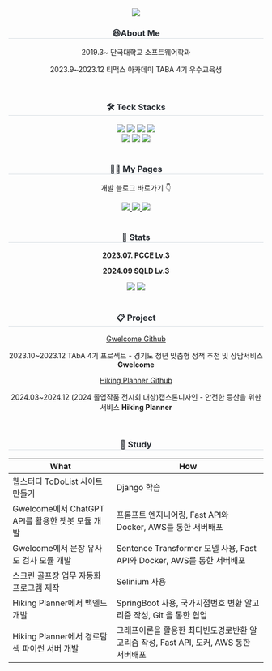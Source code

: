 
<div align= "center">
      <img src="https://capsule-render.vercel.app/api?type=waving&color=0017d1&width=500%&height=300&section=header&text=HELLO!&fontAlignY=38&fontSize=90&desc=I'm%20Chaein🌱&descAlignY=54&descAlign=62&descSize=27&fontColor=ffffff" />
  </div>
<div align= "center">
    <h3 style="border-bottom: 1px solid #d8dee4; color: #282d33;"> 😆About Me </h3> 
    <div style="margin: 0 auto; text-align: center;" align= "center">
      <p>2019.3~ 단국대학교 소프트웨어학과</p>
      <p>2023.9~2023.12 티맥스 아카데미 TABA 4기 우수교육생</p>     
          </div> <br> 
<div align= "center">
    <h3 style="border-bottom: 1px solid #d8dee4; color: #282d33;"> 🛠️ Teck Stacks </h3> 
    <div style="margin: 0 auto; text-align: center;" align= "center"> <img src="https://img.shields.io/badge/Python-3776AB?style=for-the-badge&logo=Python&logoColor=white">
          <img src="https://img.shields.io/badge/Java-ED8B00?style=for-the-badge&logo=openjdk&logoColor=white">
          <img src="https://img.shields.io/badge/Django-092E20?style=for-the-badge&logo=Django&logoColor=white">
          <img src="https://img.shields.io/badge/Spring Boot-6DB33F?style=for-the-badge&logo=Spring Boot&logoColor=white">
          <br/><img src="https://img.shields.io/badge/Docker-2496ED?style=for-the-badge&logo=Docker&logoColor=white">
          <img src="https://img.shields.io/badge/MySQL-4479A1?style=for-the-badge&logo=MySQL&logoColor=white">
          <img src="https://img.shields.io/badge/fastapi-009688?style=for-the-badge&logo=fastapi&logoColor=white">
          </div> 
    </div> <br> 
    <div align= "center">
    <h3 style="border-bottom: 1px solid #d8dee4; color: #282d33;"> 🧑‍💻 My Pages </h3>
    <div align= "center"> 
          <p> 개발 블로그 바로가기 👇 </p>
          <a href=https://ins-life.tistory.com/> <img src="https://img.shields.io/badge/Tistory-000000?style=for-the-badge&logo=Tistory&logoColor=white&link=https://ins-life.tistory.com/"> </a>
   <a href=https://velog.io/@rlacodls3109/posts> <img src="https://img.shields.io/badge/Velog-20C997?style=for-the-badge&logo=Velog&logoColor=white&link=https://velog.io/@rlacodls3109/posts/"> </a>
   <a href=https://github.com/rlacodls3109/> <img src="https://img.shields.io/badge/GitHub-181717?style=for-the-badge&logo=GitHub&logoColor=white&link="> </a>
    </div> 
    </div> <br> 
  <div align= "center"> 
    <h3 style="border-bottom: 1px solid #d8dee4; color: #282d33;"> 🏅 Stats </h3> 
        <p><b>2023.07. PCCE Lv.3 </b></p>
        <p><b>2024.09 SQLD Lv.3 </b></p>
    <div align= "center"> <img src="http://mazassumnida.wtf/api/generate_badge?boj=rlacodls3109"
         /> <img src="https://github-readme-stats.vercel.app/api/top-langs/?username=rlacodls3109&layout=compact&bg_color=180,000000,&title_color=000000&text_color=000000"
          /> </div> 
    </div><br>
      <div align= "center"> 
    <h3 style="border-bottom: 1px solid #d8dee4; color: #282d33;"> 📋 Project </h3> 
    <a href="https://github.com/Gwelcome">Gwelcome Github</a><p> 2023.10~2023.12 TAbA 4기 프로젝트 - 경기도 청년 맞춤형 정책 추천 및 상담서비스 <b>Gwelcome</b> </p>
    <a href="https://github.com/Hiking-Planner">Hiking Planner Github</a><p> 2024.03~2024.12 (2024 졸업작품 전시회 대상)캡스톤디자인 - 안전한 등산을 위한 서비스 <b>Hiking Planner</b> </p>
    </div> <br> 
    <div align= "center">
    <h3 style="border-bottom: 1px solid #d8dee4; color: #282d33;"> 📓 Study </h3> 
      </div>      


|What|How|
|------|---|
|웹스터디 ToDoList 사이트 만들기|Django 학습|
|Gwelcome에서 ChatGPT API를 활용한 챗봇 모듈 개발|프롬프트 엔지니어링, Fast API와 Docker, AWS를 통한 서버배포|
|Gwelcome에서 문장 유사도 검사 모듈 개발| Sentence Transformer 모델 사용, Fast API와 Docker, AWS를 통한 서버배포|
|스크린 골프장 업무 자동화 프로그램 제작|Selinium 사용|
|Hiking Planner에서 백엔드 개발|SpringBoot 사용, 국가지점번호 변환 알고리즘 작성, Git 을 통한 협업|
|Hiking Planner에서 경로탐색 파이썬 서버 개발|그래프이론을 활용한 최다빈도경로반환 알고리즘 작성, Fast API, 도커, AWS 통한 서버배포|

    

    
